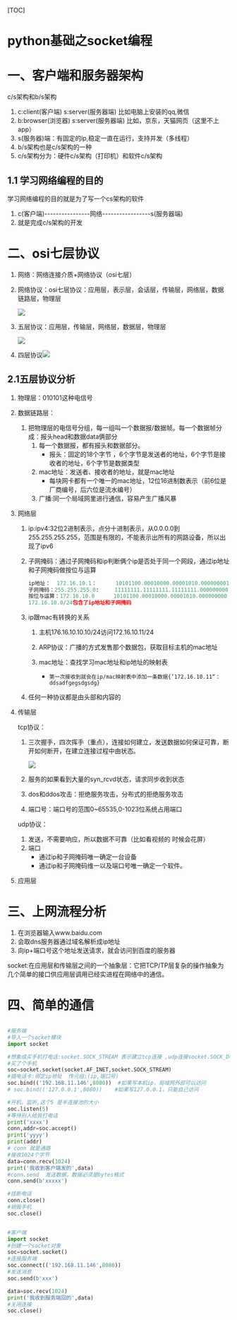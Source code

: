 [TOC]

# python基础之socket编程

# 一、客户端和服务器架构

c/s架构和b/s架构

1. c:client(客户端) 	s:server(服务器端)	比如电脑上安装的qq,微信
2. b:browser(浏览器)     s:server(服务器端)  比如，京东，天猫网页（这里不上app）
3. s(服务器)端：有固定的ip,稳定一直在运行，支持并发（多线程）
4. b/s架构也是c/s架构的一种
5. c/s架构分为：硬件c/s架构（打印机）和软件c/s架构





## 1.1 学习网络编程的目的

学习网络编程的目的就是为了写一个cs架构的软件

1. c(客户端)----------------网络-----------------s(服务器端)
2. 就是完成c/s架构的开发



# 二、osi七层协议

1. 网络：网络连接介质+网络协议（osi七层）

2. 网络协议：osi七层协议：应用层，表示层，会话层，传输层，网络层，数据链路层，物理层

   ![](https://img2018.cnblogs.com/blog/1739658/201909/1739658-20190905170159356-24414458.png)

3. 五层协议：应用层，传输层，网络层，数据层，物理层

   ![](https://img2018.cnblogs.com/blog/1739658/201909/1739658-20190905170151358-445093996.png)

4. 四层协议![](https://img2018.cnblogs.com/blog/1739658/201909/1739658-20190905170127383-109039136.png)



## 2.1五层协议分析

1. 物理层：010101这种电信号

2. 数据链路层：

   1. 把物理层的电信号分组，每一组叫一个数据报/数据帧。每一个数据帧分成：报头head和数据data俩部分
      1. 每一个数据报，都有报头和数据部分。
         * 报头：固定的18个字节 ，6个字节是发送者的地址，6个字节是接收者的地址，6个字节是数据类型
      2. mac地址：发送者、接收者的地址，就是mac地址
         * 每块网卡都有一个唯一的mac地址，12位16进制数表示（前6位是厂商编号，后六位是流水编号）
      3. 广播:同一个局域网里进行通信，容易产生广播风暴

3. 网络层

   1. ip:ipv4:32位2进制表示，点分十进制表示，从0.0.0.0到255.255.255.255，范围是有限的，不能表示出所有的网路设备，所以出现了ipv6

   2. 子网掩码：通过子网掩码和ip判断俩个ip是否处于同一个网段，通过ip地址和子网掩码做按位与运算

      ```python
      ip地址：  172.16.10.1：      10101100.00010000.00001010.000000001
      子网掩码：255.255.255.0:     11111111.11111111.11111111.000000000
      按位与运算：172.16.10.0      10101100.00010000.00001010.000000000
      172.16.10.0/24包含了ip地址和子网掩码
      ```

   3. ip跟mac有转换的关系

      1. 主机176.16.10.10.10/24访问172.16.10.11/24

      2. ARP协议：广播的方式发售那个数据包，获取目标主机的mac地址

      3. mac地址：查找学习mac地址和ip地址的映射表

         * ```
           第一次接收到就会在ip/mac映射表中添加一条数据{’172.16.10.11“：ddsadfgegsdgsdg}
           ```

   4. 任何一种协议都是由头部和内容的

4. 传输层

   tcp协议：

   1. 三次握手，四次挥手（重点），连接如何建立，发送数据如何保证可靠，断开如何断开，在建立连接过程中由状态。

      ![](https://img2018.cnblogs.com/blog/1739658/201909/1739658-20190905170209371-304595843.png)

   2. 服务的如果看到大量的syn_rcvd状态，请求同步收到状态

   3. dos和ddos攻击：拒绝服务攻击，分布式的拒绝服务攻击

   4. 端口号：端口号的范围0~65535,0-1023位系统占用端口

   udp协议：

   1. 发送，不需要响应，所以数据不可靠（比如看视频的 时候会花屏）
   2. 端口
      * 通过ip和子网掩码唯一确定一台设备
      * 通过ip和子网掩码维一以及端口号唯一确定一个软件。

5. 应用层

# 三、上网流程分析

1. 在浏览器输入www.baidu.com
2. 会取dns服务器通过域名解析成ip地址
3. 向ip+端口号这个地址发送请求，就会访问到百度的服务器

socket:在应用层和传输层之间的一个抽象层：它把TCP/TP层复杂的操作抽象为几个简单的接口供应用层调用已经实进程在网络中的通信。

# 四、简单的通信

```python

#服务端
#导入一个socket模块
import socket

#想象成买手机打电话:socket.SOCK_STREAM 表示建立tcp连接 ,udp连接socket.SOCK_DGRAM
#买了个手机
soc=socket.socket(socket.AF_INET,socket.SOCK_STREAM)
#插电话卡:绑定ip地址  传元组:(ip,端口号)
soc.bind(('192.168.11.146',8080))  #如果写本机ip，局域网外部可以访问
# soc.bind(('127.0.0.1',8080))    #如果写127.0.0.1，只能自己访问

#开机，监听,这个5 是半连接池的大小
soc.listen(5)
#等待别人给我打电话
print('xxxx')
conn,addr=soc.accept()
print('yyyy')
print(addr)
# conn 就是通路
#接收1024个字节
data=conn.recv(1024)
print('我收到客户端发的',data)
#conn.send  发送数据，数据必须是bytes格式
conn.send(b'xxxxx')

#挂断电话
conn.close()
#销毁手机
soc.close()
```

```python

#客户端
import socket
#创建一个socket对象
soc=socket.socket()
#连接服务端
soc.connect(('192.168.11.146',8080))
#发送消息
soc.send(b'xxx')

data=soc.recv(1024)
print('我收到服务端回的',data)
#关闭连接
soc.close()
```




